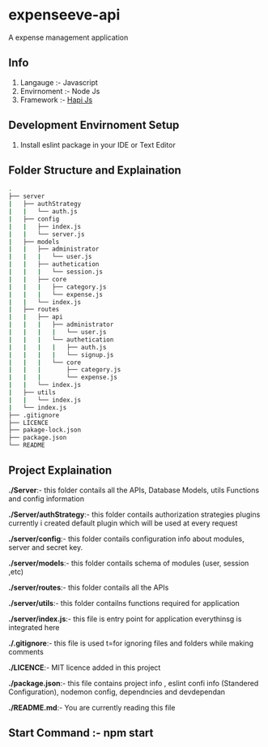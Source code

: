 # expenseeve-api

A expense management application

## Info

1. Langauge :- Javascript
2. Envirnoment :- Node Js
3. Framework :- [Hapi Js]( https://hapi.dev/api/?v=18.4.1 )

## Development Envirnoment Setup

1. Install eslint package in your IDE or Text Editor

## Folder Structure and Explaination

```bash
.
├── server
|   ├── authStrategy
|   |   └── auth.js
|   ├── config
|   |   ├── index.js
|   |   └── server.js
|   ├── models
|   |   ├── administrator
|   |   |   └── user.js
|   |   ├── authetication
|   |   |   └── session.js
|   |   ├── core
|   |   |   ├── category.js
|   |   |   └── expense.js
|   |   └── index.js
|   ├── routes
|   |   ├── api
|   |   |   ├── administrator
|   |   |   |   └── user.js
|   |   |   └── authetication
|   |   |   |   ├── auth.js
|   |   |   |   └── signup.js
|   |   |   └── core
|   |   |       ├── category.js
|   |   |       └── expense.js
|   |   └── index.js
|   ├── utils
|   |   └── index.js
|   └── index.js
├── .gitignore
├── LICENCE
├── pakage-lock.json
├── package.json
└── README
```

## Project Explaination

**./Server**:- this folder contails all the APIs, Database Models, utils Functions and config information

**./Server/authStrategy**:- this folder contails authorization strategies plugins currently i created default plugin which will be used at every request

**./server/config**:- this folder contails configuration info about modules, server and secret key.

**./server/models**:- this folder contails schema of modules (user, session ,etc) 

**./server/routes**:- this folder contails all the APIs

**./server/utils**:- this folder contailns  functions required for application

**./server/index.js**:- this file is entry point for application everythinsg is integrated here

**./.gitignore**:- this file is used t=for ignoring files and folders while making comments

**./LICENCE**:- MIT licence added in this project

**./package.json**:- this file contains project info , eslint confi info (Standered Configuration), nodemon config, dependncies and devdependan

**./README.md**:- You are currently reading this file

## Start Command :- npm start
